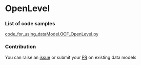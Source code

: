 # OpenLevel

### List of code samples 

<!-- 50-List of code -->

<!-- [code entry](link) -->
[code_for_using_dataModel.OCF_OpenLevel.py](https://github.com/smart-data-models/dataModel.OCF/blob/master/OpenLevel/code/code_for_using_dataModel.OCF_OpenLevel.py)


<!-- /50-List of code -->

### Contribution
You can raise an [issue](https://github.com/smart-data-models/dataModel.OCF/issues) or submit your [PR](https://github.com/smart-data-models/dataModel.OCF/pulls) on existing data models
